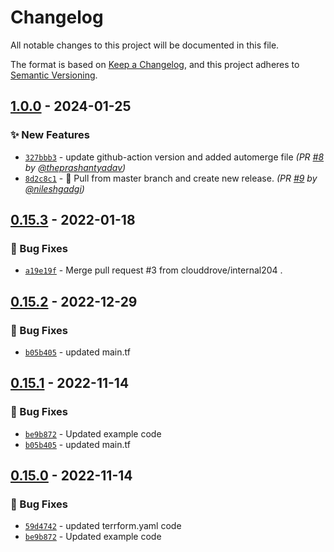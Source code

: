 # Changelog
All notable changes to this project will be documented in this file.

The format is based on [Keep a Changelog](https://keepachangelog.com/en/1.0.0/),
and this project adheres to [Semantic Versioning](https://semver.org/spec/v2.0.0.html).

## [1.0.0] - 2024-01-25
### :sparkles: New Features
- [`327bbb3`](https://github.com/clouddrove/terraform-aws-documentdb/commit/327bbb324bbe49d27fb59279f927d0d7ae2d1637) - update github-action version and added automerge file *(PR [#8](https://github.com/clouddrove/terraform-aws-documentdb/pull/8) by [@theprashantyadav](https://github.com/theprashantyadav))*
- [`8d2c8c1`](https://github.com/clouddrove/terraform-aws-documentdb/commit/8d2c8c131b0270ee3ae0c0821cb7dd9e763999f2) - 🚀  Pull from master branch and create new release. *(PR [#9](https://github.com/clouddrove/terraform-aws-documentdb/pull/9) by [@nileshgadgi](https://github.com/nileshgadgi))*


## [0.15.3] - 2022-01-18
### :bug: Bug Fixes
- [`a19e19f`](https://github.com/clouddrove/terraform-aws-documentdb/commit/a19e19f2e855d0649301c6856e85ffbabe09260b) - Merge pull request #3 from clouddrove/internal204 .


## [0.15.2] - 2022-12-29
### :bug: Bug Fixes
- [`b05b405`](https://github.com/clouddrove/terraform-aws-documentdb/commit/b05b405864e5f8d369e838218a66697cd0835ba3) - updated main.tf


## [0.15.1] - 2022-11-14
### :bug: Bug Fixes
- [`be9b872`](https://github.com/clouddrove/terraform-aws-documentdb/commit/be9b8720e01f7737296d9f01903fc42982b1d1a8) - Updated example code
- [`b05b405`](https://github.com/clouddrove/terraform-aws-documentdb/commit/b05b405864e5f8d369e838218a66697cd0835ba3#) - updated main.tf

## [0.15.0] - 2022-11-14
### :bug: Bug Fixes
- [`59d4742`](https://github.com/clouddrove/terraform-aws-documentdb/commit/59d474240b75eb81942a7fcb9704893f0cd57b08) - updated terrform.yaml code
- [`be9b872`](https://github.com/clouddrove/terraform-aws-documentdb/commit/be9b8720e01f7737296d9f01903fc42982b1d1a8) - Updated example code



[0.15.0]: https://github.com/clouddrove/terraform-aws-documentdb/compare/0.15.0...master
[0.15.1]: https://github.com/clouddrove/terraform-aws-documentdb/compare/0.15.1...master
[0.15.2]: https://github.com/clouddrove/terraform-aws-documentdb/compare/0.15.2...master
[0.15.3]: https://github.com/clouddrove/terraform-aws-documentdb/releases/tag/0.15.3

[1.0.0]: https://github.com/clouddrove/terraform-aws-documentdb/compare/0.15.3...1.0.0